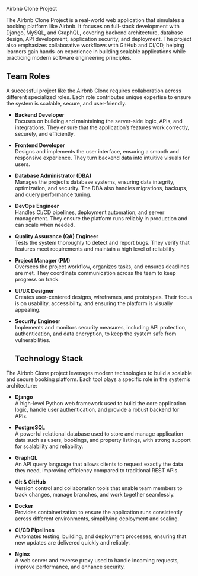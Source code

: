 Airbnb Clone Project

The Airbnb Clone Project is a real-world web application that simulates a booking platform like Airbnb. It focuses on full-stack development with Django, MySQL, and GraphQL, covering backend architecture, database design, API development, application security, and deployment. The project also emphasizes collaborative workflows with GitHub and CI/CD, helping learners gain hands-on experience in building scalable applications while practicing modern software engineering principles.


## Team Roles

A successful project like the Airbnb Clone requires collaboration across different specialized roles. Each role contributes unique expertise to ensure the system is scalable, secure, and user-friendly.

- **Backend Developer**  
  Focuses on building and maintaining the server-side logic, APIs, and integrations. They ensure that the application’s features work correctly, securely, and efficiently.

- **Frontend Developer**  
  Designs and implements the user interface, ensuring a smooth and responsive experience. They turn backend data into intuitive visuals for users.

- **Database Administrator (DBA)**  
  Manages the project’s database systems, ensuring data integrity, optimization, and security. The DBA also handles migrations, backups, and query performance tuning.

- **DevOps Engineer**  
  Handles CI/CD pipelines, deployment automation, and server management. They ensure the platform runs reliably in production and can scale when needed.

- **Quality Assurance (QA) Engineer**  
  Tests the system thoroughly to detect and report bugs. They verify that features meet requirements and maintain a high level of reliability.

- **Project Manager (PM)**  
  Oversees the project workflow, organizes tasks, and ensures deadlines are met. They coordinate communication across the team to keep progress on track.

- **UI/UX Designer**  
  Creates user-centered designs, wireframes, and prototypes. Their focus is on usability, accessibility, and ensuring the platform is visually appealing.

- **Security Engineer**  
  Implements and monitors security measures, including API protection, authentication, and data encryption, to keep the system safe from vulnerabilities.


  ## Technology Stack

The Airbnb Clone project leverages modern technologies to build a scalable and secure booking platform. Each tool plays a specific role in the system’s architecture:

- **Django**  
  A high-level Python web framework used to build the core application logic, handle user authentication, and provide a robust backend for APIs.

- **PostgreSQL**  
  A powerful relational database used to store and manage application data such as users, bookings, and property listings, with strong support for scalability and reliability.

- **GraphQL**  
  An API query language that allows clients to request exactly the data they need, improving efficiency compared to traditional REST APIs.

- **Git & GitHub**  
  Version control and collaboration tools that enable team members to track changes, manage branches, and work together seamlessly.

- **Docker**  
  Provides containerization to ensure the application runs consistently across different environments, simplifying deployment and scaling.

- **CI/CD Pipelines**  
  Automates testing, building, and deployment processes, ensuring that new updates are delivered quickly and reliably.

- **Nginx**  
  A web server and reverse proxy used to handle incoming requests, improve performance, and enhance security.
